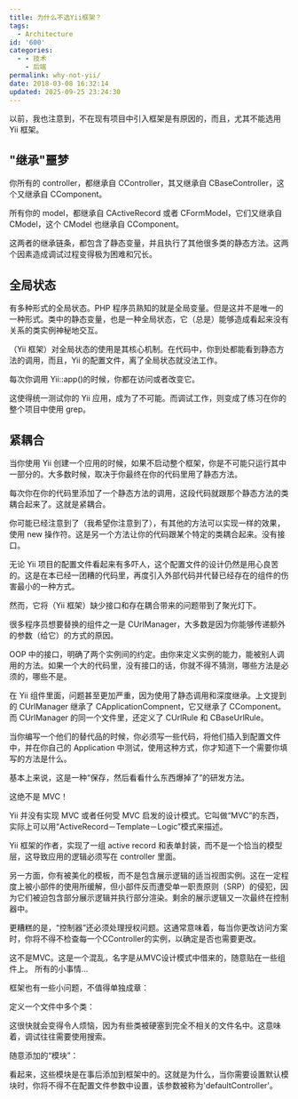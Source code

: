 ```yaml
---
title: 为什么不选Yii框架？
tags:
  - Architecture
id: '600'
categories:
  - - 技术
    - 后端
permalink: why-not-yii/
date: 2018-03-08 16:32:14
updated: 2025-09-25 23:24:30
---
```

以前，我也注意到，不在现有项目中引入框架是有原因的，而且，尤其不能选用 Yii 框架。

## "继承"噩梦

你所有的 controller，都继承自 CController，其又继承自 CBaseController，这个又继承自 CComponent。

所有你的 model，都继承自 CActiveRecord 或者 CFormModel，它们又继承自 CModel，这个 CModel 也继承自 CComponent。

这两者的继承链条，都包含了静态变量，并且执行了其他很多类的静态方法。这两个因素造成调试过程变得极为困难和冗长。

## 全局状态

有多种形式的全局状态。PHP 程序员熟知的就是全局变量。但是这并不是唯一的一种形式。类中的静态变量，也是一种全局状态，它（总是）能够造成看起来没有关系的类实例神秘地交互。

（Yii 框架）对全局状态的使用是其核心机制。在代码中，你到处都能看到静态方法的调用，而且，Yii 的配置文件，离了全局状态就没法工作。

每次你调用 Yii::app()的时候，你都在访问或者改变它。

这使得统一测试你的 Yii 应用，成为了不可能。而调试工作，则变成了练习在你的整个项目中使用 grep。

## 紧耦合

当你使用 Yii 创建一个应用的时候，如果不启动整个框架，你是不可能只运行其中一部分的。大多数时候，取决于你最终在你的代码里用了静态方法。

每次你在你的代码里添加了一个静态方法的调用，这段代码就跟那个静态方法的类耦合起来了。这就是紧耦合。

你可能已经注意到了（我希望你注意到了），有其他的方法可以实现一样的效果，使用 new 操作符。这是另一个方法让你的代码跟某个特定的类耦合起来。没有接口。

无论 Yii 项目的配置文件看起来有多吓人，这个配置文件的设计仍然是用心良苦的。这是在本已经一团糟的代码里，再度引入外部代码并代替已经存在的组件的伤害最小的一种方式。

然而，它将（Yii 框架）缺少接口和存在耦合带来的问题带到了聚光灯下。

很多程序员想要替换的组件之一是 CUrlManager，大多数是因为你能够传递额外的参数（给它）的方式的原因。

OOP 中的接口，明确了两个实例间的约定。由你来定义实例的能力，能被别人调用的方法。如果一个大的代码里，没有接口的话，你就不得不猜测，哪些方法是必须的，哪些不是。

在 Yii 组件里面，问题甚至更加严重，因为使用了静态调用和深度继承。上文提到的 CUrlManager 继承了 CApplicationCompnent，它又继承了 CComponent。而 CUrlManager 的同一个文件里，还定义了 CUrlRule 和 CBaseUrlRule。

当你编写一个他们的替代品的时候，你必须写一些代码，将他们插入到配置文件中，并在你自己的 Application 中测试，使用这种方式，你才知道下一个需要你填写的方法是什么。

基本上来说，这是一种“保存，然后看看什么东西爆掉了”的研发方法。

这绝不是 MVC！

Yii 并没有实现 MVC 或者任何受 MVC 启发的设计模式。它叫做“MVC”的东西，实际上可以用“ActiveRecord－Template－Logic”模式来描述。

Yii 框架的作者，实现了一组 active record 和表单封装，而不是一个恰当的模型层，这导致应用的逻辑必须写在 controller 里面。

另一方面，你有被美化的模板，而不是包含展示逻辑的适当视图实例。这在一定程度上被小部件的使用所缓解，但小部件反而遭受单一职责原则（SRP）的侵犯，因为它们被迫包含部分展示逻辑并执行部分渲染。剩余的展示逻辑又一次最终在控制器中。

更糟糕的是，“控制器”还必须处理授权问题。这通常意味着，每当你更改访问方案时，你将不得不检查每一个CController的实例，以确定是否也需要更改。

这不是MVC。这是一个混乱，名字是从MVC设计模式中借来的，随意贴在一些组件上。
所有的小事情...

框架也有一些小问题，不值得单独成章：

定义一个文件中多个类：

这很快就会变得令人烦恼，因为有些类被硬塞到完全不相关的文件名中。这意味着，调试往往需要使用搜索。

随意添加的“模块”：

看起来，这些模块是在事后添加到框架中的。这就是为什么，当你需要设置默认模块时，你将不得不在配置文件参数中设置，该参数被称为'defaultController'。
